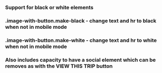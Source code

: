 ### Support for black or white elements
### .image-with-button.make-black - change text and hr to black when not in mobile mode
### .image-with-button.make-white - change text and hr to white when not in mobile mode
### Also includes capacity to have a social element which can be removes as with the VIEW THIS TRIP button